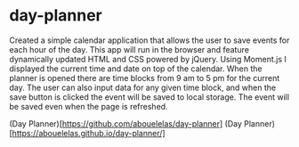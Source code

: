 # day-planner
Created a simple calendar application that allows the user to save events for each hour of the day. This app will run in the browser and feature dynamically updated HTML and CSS powered by jQuery.
Using Moment.js I displayed the current time and date on top of the calendar.
When the planner is opened there are time blocks from 9 am to 5 pm for the current day.
The user can also input data for any given time block, and when the save button is clicked the event will be saved to local storage. The event will be saved even when the page is refreshed. 

(Day Planner)[https://github.com/abouelelas/day-planner]
(Day Planner)[https://abouelelas.github.io/day-planner/]